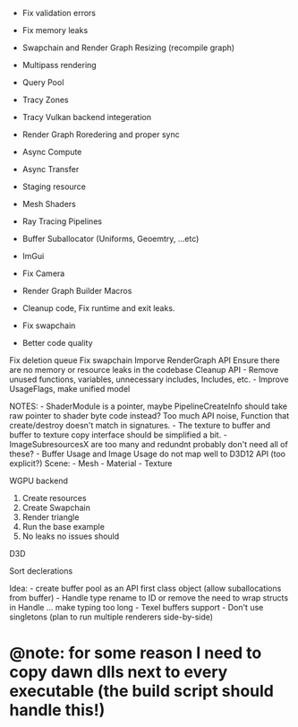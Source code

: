 - Fix validation errors
- Fix memory leaks
- Swapchain and Render Graph Resizing (recompile graph)
- Multipass rendering
- Query Pool
- Tracy Zones
- Tracy Vulkan backend integeration
- Render Graph Roredering and proper sync
- Async Compute
- Async Transfer
- Staging resource
- Mesh Shaders
- Ray Tracing Pipelines
- Buffer Suballocator (Uniforms, Geoemtry, ...etc)
- ImGui
- Fix Camera

- Render Graph Builder Macros

- Cleanup code, Fix runtime and exit leaks.
- Fix swapchain
- Better code quality

Fix deletion queue
Fix swapchain
Imporve RenderGraph API
Ensure there are no memory or resource leaks in the codebase
Cleanup API
    - Remove unused functions, variables, unnecessary includes, Includes, etc.
    - Improve UsageFlags, make unified model

NOTES:
    - ShaderModule is a pointer, maybe Pipeline<T>CreateInfo should take raw pointer to shader byte code instead?
    Too much API noise, Function that create/destroy doesn't match in signatures.
    - The texture to buffer and buffer to texture copy interface should be simplified a bit.
    <!-- - BlitImage is not portable for WebGPU and D3D12 APIs -->
    - ImageSubresourcesX are too many and redundnt probably don't need all of these?
    - Buffer Usage and Image Usage do not map well to D3D12 API (too explicit?)
    <!-- - CompareOperator and SamplerCompare function are same -->
Scene:
    - Mesh
    - Material
    - Texture


WGPU backend
1. Create resources
2. Create Swapchain
3. Render triangle
4. Run the base example
5. No leaks no issues should

D3D

Sort declerations


Idea:
    - create buffer pool as an API first class object (allow suballocations from buffer)
    - Handle type rename to ID or remove the need to wrap structs in Handle ... make typing too long
    - Texel buffers support
    - Don't use singletons (plan to run multiple renderers side-by-side)


# @note: for some reason I need to copy dawn dlls next to every executable (the build script should handle this!)
